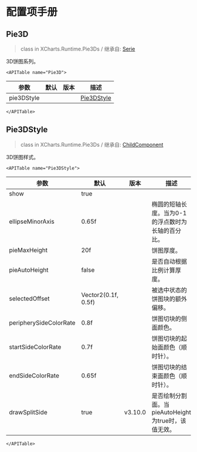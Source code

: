# 配置项手册

## Pie3D

> class in XCharts.Runtime.Pie3Ds / 继承自: [Serie](https://xcharts-team.github.io/docs/configuration#serie)

3D饼图系列。

```mdx-code-block
<APITable name="Pie3D">
```

|参数|默认|版本|描述|
|--|--|--|--|
|pie3DStyle||| [Pie3DStyle](#pie3dstyle)|

```mdx-code-block
</APITable>
```

## Pie3DStyle

> class in XCharts.Runtime.Pie3Ds / 继承自: [ChildComponent](https://xcharts-team.github.io/docs/configuration#childcomponent)

3D饼图样式。

```mdx-code-block
<APITable name="Pie3DStyle">
```

|参数|默认|版本|描述|
|--|--|--|--|
|show|true||
|ellipseMinorAxis|0.65f||椭圆的短轴长度。当为0-1的浮点数时为长轴的百分比。
|pieMaxHeight|20f||饼图厚度。
|pieAutoHeight|false||是否自动根据比例计算厚度。
|selectedOffset|Vector2(0.1f, 0.5f)||被选中状态的饼图块的额外偏移。
|peripherySideColorRate|0.8f||饼图切块的侧面颜色。
|startSideColorRate|0.7f||饼图切块的起始面颜色（顺时针）。
|endSideColorRate|0.65f||饼图切块的结束面颜色（顺时针）。
|drawSplitSide|true|v3.10.0|是否绘制分割面。当pieAutoHeight为true时，该值无效。

```mdx-code-block
</APITable>
```


